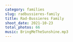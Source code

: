 ```yaml
---
category: families
slug: radbussieres-family
title: Rad-Bussieres Family
shoot_date: 2021-10-23
total_photos: 66
music: BringMeTheSunshine.mp3
---
```

